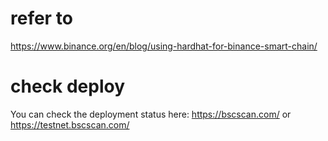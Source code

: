 # refer to
https://www.binance.org/en/blog/using-hardhat-for-binance-smart-chain/
# check deploy
You can check the deployment status here: https://bscscan.com/ or https://testnet.bscscan.com/
